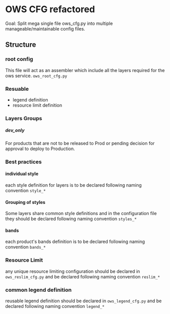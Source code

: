 # OWS CFG refactored
Goal: Split mega single file ows_cfg.py into multiple manageable/maintainable config files.

## Structure
### root config
This file will act as an assembler which include all the layers required for the ows service. `ows_root_cfg.py`

### Resuable
- legend definition
- resource limit definition

### Layers Groups
##### dev_only
For products that are not to be released to Prod or pending decision for approval to deploy to Production.

### Best practices
#### individual style
each style definition for layers is to be declared following naming convention `style_*`

#### Grouping of styles
Some layers share common style definitions and in the configuration file they should be declared following naming convention `styles_*`

#### bands
each product's bands definition is to be declared following naming convention `bands_*`

### Resource Limit
any unique resource limiting configuration should be declared in `ows_reslim_cfg.py` and be declared following naming convention `reslim_*`

### common legend definition
reusable legend definition should be declared in `ows_legend_cfg.py` and be declared following naming convention `legend_*`